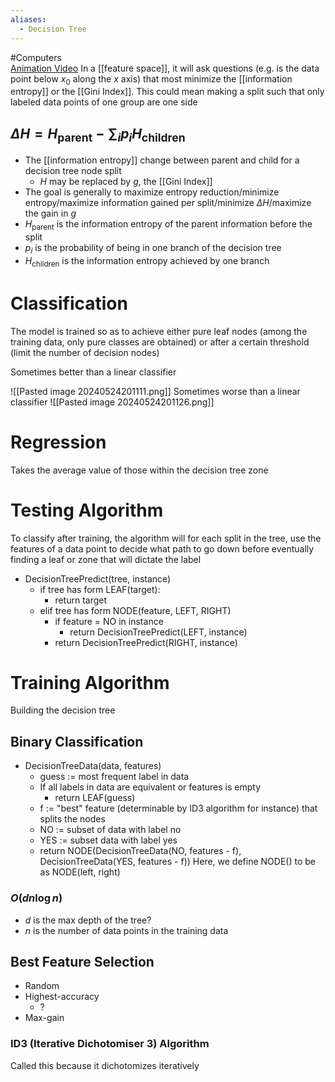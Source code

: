 ```yaml
---
aliases:
  - Decision Tree
---
```

#Computers  
[Animation Video](https://www.youtube.com/watch?v=ZVR2Way4nwQ)
In a [[feature space]], it will ask questions (e.g. is the data point below $\displaystyle x_{0}$ along the $\displaystyle x$ axis) that most minimize the [[information entropy]] or the [[Gini Index]]. This could mean making a split such that only labeled data points of one group are one side
## $\displaystyle \Delta H=H_{\text{parent}}-\sum_{i}p_{i}H_{\text{children}}$
* The [[information entropy]] change between parent and child for a decision tree node split
	* $\displaystyle H$ may be replaced by $\displaystyle g$, the [[Gini Index]]
* The goal is generally to maximize entropy reduction/minimize entropy/maximize information gained per split/minimize $\displaystyle \Delta H$/maximize the gain in $\displaystyle g$
* $\displaystyle H_{\text{parent} }$ is the information entropy of the parent information before the split
* $\displaystyle p_{i}$ is the probability of being in one branch of the decision tree
* $\displaystyle H_{\text{children}}$ is the information entropy achieved by one branch
# Classification
The model is trained so as to achieve either pure leaf nodes (among the training data, only pure classes are obtained) or after a certain threshold (limit the number of decision nodes)

Sometimes better than a linear classifier

![[Pasted image 20240524201111.png]]
Sometimes worse than a linear classifier
![[Pasted image 20240524201126.png]]
# Regression
Takes the average value of those within the decision tree zone
# Testing Algorithm
To classify after training, the algorithm will for each split in the tree, use the features of a data point  to decide what path to go down before eventually finding a leaf or zone that will dictate the label
* DecisionTreePredict(tree, instance)
	* if tree has form LEAF(target):
		* return target
	* elif tree has form NODE(feature, LEFT, RIGHT) 
		* if feature = NO in instance
			* return DecisionTreePredict(LEFT, instance)
		* return DecisionTreePredict(RIGHT, instance)
# Training Algorithm
Building the decision tree
## Binary Classification
* DecisionTreeData(data, features)
	* guess := most frequent label in data
	* If all labels in data are equivalent or features is empty
		* return LEAF(guess)
	* f := "best" feature (determinable by ID3 algorithm for instance) that splits the nodes
	* NO := subset of data with label no
	* YES := subset data with label yes
	* return NODE(DecisionTreeData(NO, features - f), DecisionTreeData(YES, features - f))
Here, we define NODE() to be as NODE(left, right)
### $\displaystyle O(dn\log n)$
* $\displaystyle d$ is the max depth of the tree?
* $\displaystyle n$ is the number of data points in the training data
## Best Feature Selection
* Random
* Highest-accuracy
	* ?
* Max-gain
### ID3 (Iterative Dichotomiser 3) Algorithm
Called this because it dichotomizes iteratively